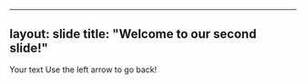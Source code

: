 ##
---
layout: slide
title: "Welcome to our second slide!"
---
Your text
Use the left arrow to go back!
##
